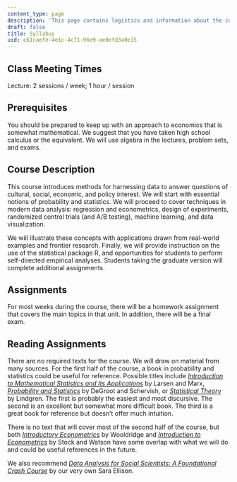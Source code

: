 ```yaml
---
content_type: page
description: 'This page contains logistics and information about the course. '
draft: false
title: Syllabus
uid: c61caefe-4e1c-4c71-96e9-ae0efd3a0e15
---
```

## Class Meeting Times

Lecture: 2 sessions / week; 1 hour / session

## Prerequisites

You should be prepared to keep up with an approach to economics that is somewhat mathematical. We suggest that you have taken high school calculus or the equivalent. We will use algebra in the lectures, problem sets, and exams.

## Course Description

This course introduces methods for harnessing data to answer questions of cultural, social, economic, and policy interest. We will start with essential notions of probability and statistics. We will proceed to cover techniques in modern data analysis: regression and econometrics, design of experiments, randomized control trials (and A/B testing), machine learning, and data visualization.

We will illustrate these concepts with applications drawn from real-world examples and frontier research. Finally, we will provide instruction on the use of the statistical package R, and opportunities for students to perform self-directed empirical analyses. Students taking the graduate version will complete additional assignments. 

## Assignments 

For most weeks during the course, there will be a homework assignment that covers the main topics in that unit. In addition, there will be a final exam. 

## Reading Assignments

There are no required texts for the course. We will draw on material from many sources. For the first half of the course, a book in probability and statistics could be useful for reference. Possible titles include [*Introduction to Mathematical Statistics and Its Applications*](https://www.worldcat.org/title/502674159) by Larsen and Marx, [*Probability and Statistics*](https://www.worldcat.org/title/1020304276) by DeGroot and Schervish, or [*Statistical Theory*](https://www.worldcat.org/title/1004350727) by Lindgren. The first is probably the easiest and most discursive. The second is an excellent but somewhat more difficult book. The third is a great book for reference but doesn’t offer much intuition.

There is no text that will cover most of the second half of the course, but both [*Introductory Econometric*s](https://www.worldcat.org/title/1030403996) by Wooldridge and [*Introduction to Econometrics*](https://www.worldcat.org/title/1048659442) by Stock and Watson have some overlap with what we will do and could be useful references in the future.

We also recommend [*Data Analysis for Social Scientists: A Foundational Crash Course*](https://www.amazon.com/Data-Analysis-Social-Scientists-Foundational/dp/B0B28N722F/ref=sr_1_1?crid=YU6JZWRPXIFQ&keywords=sara+fisher+ellison&qid=1684332789&sprefix=sara+fisher+ellison%2Caps%2C79&sr=8-1) by our very own Sara Ellison.
